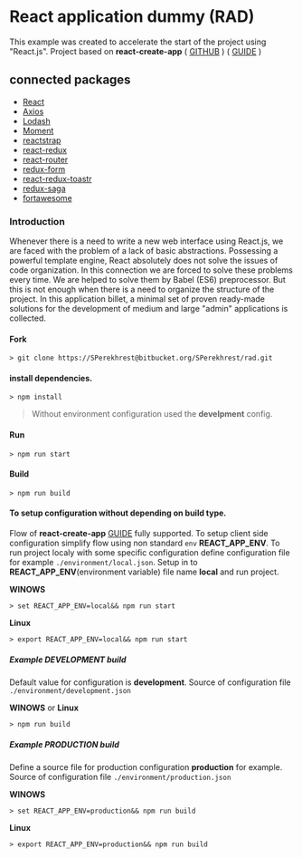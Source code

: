 
# React application dummy **(RAD)**

This example was created to accelerate the start of the project using "React.js". Project based on **react-create-app**
( [GITHUB](https://github.com/facebookincubator/create-react-app) )
( [GUIDE](https://github.com/facebookincubator/create-react-app/blob/master/packages/react-scripts/template/README.md) )

## connected packages
- [React](https://reactjs.org)
- [Axios](https://www.npmjs.com/package/axios)
- [Lodash](https://lodash.com/docs)
- [Moment](https://momentjs.com)
- [reactstrap](https://reactstrap.github.io)
- [react-redux](https://github.com/reactjs/react-redux)
- [react-router](https://reacttraining.com/react-router/web/example/basic)
- [redux-form](https://redux-form.com)
- [react-redux-toastr](https://www.npmjs.com/package/react-redux-toastr)
- [redux-saga](https://redux-saga.js.org)
- [fortawesome](https://fontawesome.com/start)


### Introduction

Whenever there is a need to write a new web interface using React.js, we are faced with the problem of a lack of basic abstractions. Possessing a powerful template engine, React absolutely does not solve the issues of code organization. In this connection we are forced to solve these problems every time. We are helped to solve them by Babel (ES6) preprocessor. But this is not enough when there is a need to organize the structure of the project. In this application billet, a minimal set of proven ready-made solutions for the development of medium and large "admin" applications is collected.


#### Fork
```
> git clone https://SPerekhrest@bitbucket.org/SPerekhrest/rad.git
```
#### install dependencies.
```
> npm install
```
> Without environment configuration used the **develpment** config.
#### Run
```
> npm run start
```

#### Build

```
> npm run build
```


#### To setup configuration without depending on build type.
Flow of **react-create-app** [GUIDE](https://github.com/facebookincubator/create-react-app/blob/master/packages/react-scripts/template/README.md) fully supported. To setup client side configuration simplify flow using non standard ```env``` **REACT_APP_ENV**. To run project localy with some specific configuration define configuration file for example ```./environment/local.json```. Setup in to **REACT_APP_ENV**(environment variable) file name **local** and run project. 

**WINOWS**
```
> set REACT_APP_ENV=local&& npm run start
```
**Linux**
```
> export REACT_APP_ENV=local&& npm run start
```



##### Example DEVELOPMENT build
Default value for configuration is **development**. Source of configuration file ```./environment/development.json``` 

**WINOWS** or **Linux**
```
> npm run build
```

##### Example PRODUCTION build
Define a source file for production configuration **production** for example. Source of configuration file ```./environment/production.json```

**WINOWS**
```
> set REACT_APP_ENV=production&& npm run build
```
**Linux**
```
> export REACT_APP_ENV=production&& npm run build
```

